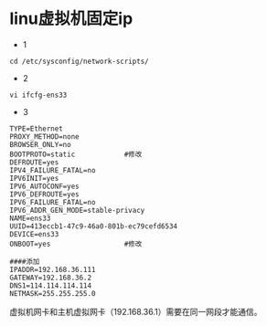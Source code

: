 # linu虚拟机固定ip

* 1

```shell
cd /etc/sysconfig/network-scripts/
```

* 2

```shell
vi ifcfg-ens33
```

* 3

```shell
TYPE=Ethernet
PROXY_METHOD=none
BROWSER_ONLY=no
BOOTPROTO=static			#修改
DEFROUTE=yes
IPV4_FAILURE_FATAL=no
IPV6INIT=yes
IPV6_AUTOCONF=yes
IPV6_DEFROUTE=yes
IPV6_FAILURE_FATAL=no
IPV6_ADDR_GEN_MODE=stable-privacy
NAME=ens33
UUID=413eccb1-47c9-46a0-801b-ec79cefd6534
DEVICE=ens33
ONBOOT=yes					#修改

####添加
IPADDR=192.168.36.111
GATEWAY=192.168.36.2
DNS1=114.114.114.114
NETMASK=255.255.255.0
```

虚拟机网卡和主机虚拟网卡（192.168.36.1）需要在同一网段才能通信。